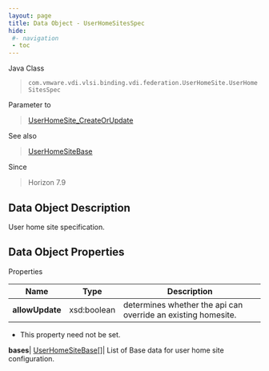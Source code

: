 ```yaml
---
layout: page
title: Data Object - UserHomeSitesSpec
hide:
 #- navigation
 - toc
---
```






Java Class  
> `com.vmware.vdi.vlsi.binding.vdi.federation.UserHomeSite.UserHomeSitesSpec`

Parameter to  
> [UserHomeSite_CreateOrUpdate](vdi.federation.UserHomeSite.md#createOrUpdate)

See also  
> [UserHomeSiteBase](vdi.federation.UserHomeSite.UserHomeSiteBase.md)

Since  
> Horizon 7.9


## Data Object Description 

User home site specification. 

## Data Object Properties

Properties

Name |  Type |  Description   
---|---|---  
**allowUpdate**|  xsd:boolean|  determines whether the api can override an existing homesite.   


* This property need not be set.

  
**bases**| [UserHomeSiteBase[]](vdi.federation.UserHomeSite.UserHomeSiteBase.md)|  List of Base data for user home site configuration.   
  
  
  
  
  
  

